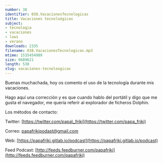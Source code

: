 ```yaml
---
number: 38
identifier: 038.VacacionesTecnologicas
title: Vacaciones tecnoloógicas
subject:
- tecnologia
- vacaciones
- lowi
- verano
downloads: 2335
filename: 038.VacacionesTecnologicas.mp3
mtime: 1535454989
size: 9689621
length: 538
slug: vacaciones-tecnoloogicas
---
```

Buenas muchachada, hoy os comento el uso de la tecnología durante mis vacaciones.   

Hago aquí una corrección y es que cuando hablo del portátil y digo que me gusta el navegador, me quería referir al explorador de ficheros Dolphin.  

Los métodos de contacto:  

Twitter: [https://twitter.com/papa\_friki](https://twitter.com/papa_friki)

Correo: [papafrikipodast@gmail.com](https://archive.org/details/papafrikipodast@gmail.com)

Web: [https://papafriki.gitlab.io/podcast](https://papafriki.gitlab.io/podcast)

Feed Podcast: [http://feeds.feedburner.com/papafriki](http://feeds.feedburner.com/papafriki)